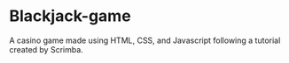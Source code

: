 # Blackjack-game
A casino game made using HTML, CSS, and Javascript following a tutorial created by Scrimba. 

